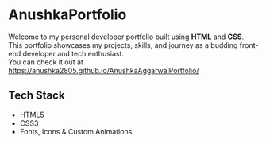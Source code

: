 # AnushkaPortfolio
Welcome to my personal developer portfolio built using **HTML** and **CSS**. This portfolio showcases my projects, skills, and journey as a budding front-end developer and tech enthusiast.
<br>
You can check it out at https://anushka2805.github.io/AnushkaAggarwalPortfolio/
<br>
## Tech Stack
- HTML5  
- CSS3  
- Fonts, Icons & Custom Animations  
